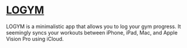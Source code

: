 # [LOGYM](https://www.logym.entangledbytes.com/)
LOGYM is a minimalistic app that allows you to log your gym progress. It seemingly syncs your workouts between iPhone, iPad, Mac, and Apple Vision Pro using iCloud.

